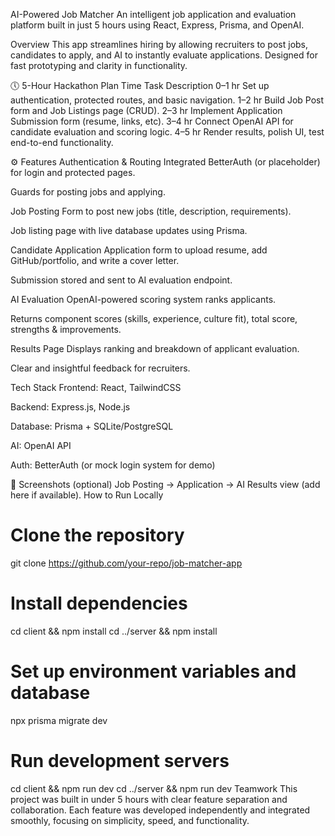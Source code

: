 AI-Powered Job Matcher
An intelligent job application and evaluation platform built in just 5 hours using React, Express, Prisma, and OpenAI.

 Overview
This app streamlines hiring by allowing recruiters to post jobs, candidates to apply, and AI to instantly evaluate applications. Designed for fast prototyping and clarity in functionality.

🕔 5-Hour Hackathon Plan
Time	Task Description
0–1 hr	Set up authentication, protected routes, and basic navigation.
1–2 hr	Build Job Post form and Job Listings page (CRUD).
2–3 hr	Implement Application Submission form (resume, links, etc).
3–4 hr	Connect OpenAI API for candidate evaluation and scoring logic.
4–5 hr	Render results, polish UI, test end-to-end functionality.

⚙ Features
Authentication & Routing
Integrated BetterAuth (or placeholder) for login and protected pages.

Guards for posting jobs and applying.

Job Posting
Form to post new jobs (title, description, requirements).

Job listing page with live database updates using Prisma.

 Candidate Application
Application form to upload resume, add GitHub/portfolio, and write a cover letter.

Submission stored and sent to AI evaluation endpoint.

 AI Evaluation
OpenAI-powered scoring system ranks applicants.

Returns component scores (skills, experience, culture fit), total score, strengths & improvements.

 Results Page
Displays ranking and breakdown of applicant evaluation.

Clear and insightful feedback for recruiters.

 Tech Stack
Frontend: React, TailwindCSS

Backend: Express.js, Node.js

Database: Prisma + SQLite/PostgreSQL

AI: OpenAI API

Auth: BetterAuth (or mock login system for demo)

📸 Screenshots (optional)
Job Posting → Application → AI Results view (add here if available).
 How to Run Locally

# Clone the repository
git clone https://github.com/your-repo/job-matcher-app

# Install dependencies
cd client && npm install
cd ../server && npm install

# Set up environment variables and database
npx prisma migrate dev

# Run development servers
cd client && npm run dev
cd ../server && npm run dev
Teamwork
This project was built in under 5 hours with clear feature separation and collaboration.
Each feature was developed independently and integrated smoothly, focusing on simplicity, speed, and functionality.

